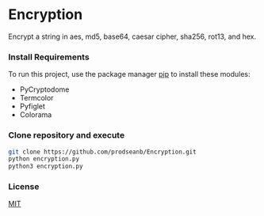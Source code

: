 # Encryption
Encrypt a string in aes, md5, base64, caesar cipher, sha256, rot13, and hex.
### Install Requirements
To run this project, use the package manager [pip](https://pip.pypa.io/en/stable/installing/) to install these modules:
- PyCryptodome
- Termcolor
- Pyfiglet
- Colorama
### Clone repository and execute
```bash
git clone https://github.com/prodseanb/Encryption.git
python encryption.py
python3 encryption.py
```
### License
[MIT](https://github.com/git/git-scm.com/blob/main/MIT-LICENSE.txt)
